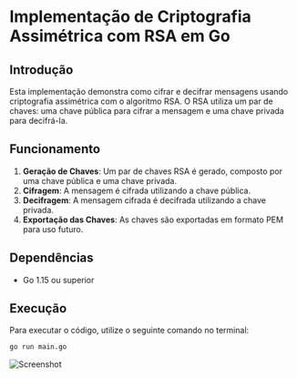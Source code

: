 # Implementação de Criptografia Assimétrica com RSA em Go

## Introdução

Esta implementação demonstra como cifrar e decifrar mensagens usando criptografia assimétrica com o algoritmo RSA. O RSA utiliza um par de chaves: uma chave pública para cifrar a mensagem e uma chave privada para decifrá-la. 

## Funcionamento

1. **Geração de Chaves**: Um par de chaves RSA é gerado, composto por uma chave pública e uma chave privada.
2. **Cifragem**: A mensagem é cifrada utilizando a chave pública.
3. **Decifragem**: A mensagem cifrada é decifrada utilizando a chave privada.
4. **Exportação das Chaves**: As chaves são exportadas em formato PEM para uso futuro.

## Dependências

- Go 1.15 ou superior

## Execução

Para executar o código, utilize o seguinte comando no terminal:

```bash
go run main.go
```
![Screenshot](screenshot.png)


